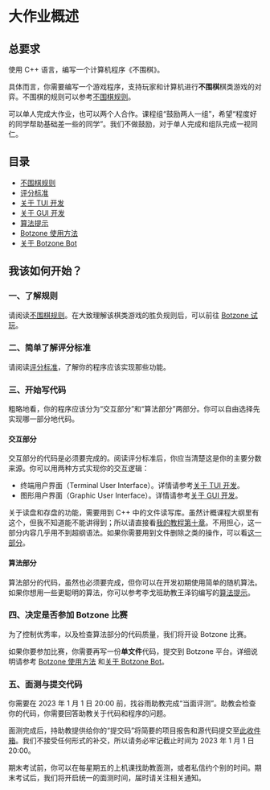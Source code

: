 # 大作业概述

## 总要求

使用 C++ 语言，编写一个计算机程序《不围棋》。

具体而言，你需要编写一个游戏程序，支持玩家和计算机进行**不围棋**棋类游戏的对弈。不围棋的规则可以参考[不围棋规则](./rule)。

可以单人完成大作业，也可以两个人合作。课程组“鼓励两人一组”，希望“程度好的同学帮助基础差一些的同学”。我们不做鼓励，对于单人完成和组队完成一视同仁。

## 目录

- [不围棋规则](./rule)
- [评分标准](./scoring)
- [关于 TUI 开发](./tui)
- [关于 GUI 开发](./gui)
- [算法提示](./algorithm)
- [Botzone 使用方法](./botzone)
- [关于 Botzone Bot](./bot)

## 我该如何开始？

### 一、了解规则

请阅读[不围棋规则](./rule)。在大致理解该棋类游戏的胜负规则后，可以前往 [Botzone 试玩](./botzone#试玩)。

### 二、简单了解评分标准

请阅读[评分标准](./scoring)，了解你的程序应该实现那些功能。

### 三、开始写代码

粗略地看，你的程序应该分为“交互部分”和“算法部分”两部分。你可以自由选择先实现哪一部分地代码。

#### 交互部分

交互部分的代码是必须要完成的。阅读评分标准后，你应当清楚这是你的主要分数来源。你可以用两种方式实现你的交互逻辑：
- 终端用户界面（Terminal User Interface）。详情请参考[关于 TUI 开发](./tui)。
- 图形用户界面（Graphic User Interface）。详情请参考[关于 GUI 开发](./gui)。

关于读盘和存盘的功能，需要用到 C++ 中的文件读写库。虽然计概课程大纲里有这个，但我不知道能不能讲得到；所以请直接看[我的教程第十章](https://learn-cpp.tk/ch10/file_io/stream.html)。不用担心，这一部分内容几乎用不到超纲语法。如果你需要用到文件删除之类的操作，可以看[这一部分](https://learn-cpp.tk/ch10/filesystem.html)。

#### 算法部分

算法部分的代码，虽然也必须要完成，但你可以在开发初期使用简单的随机算法。如果你想用一些更聪明的算法，你可以参考李戈班助教王泽钧编写的[算法提示](./algorithm)。

### 四、决定是否参加 Botzone 比赛

为了控制优秀率，以及检查算法部分的代码质量，我们将开设 Botzone 比赛。

如果你要参加比赛，你需要再写一份**单文件**代码，提交到 Botzone 平台。详细说明请参考 [Botzone 使用方法](./botzone) 和[关于 Botzone Bot](./bot)。

### 五、面测与提交代码

你需要在 2023 年 1 月 1 日 20:00 前，找谷雨助教完成“当面评测”。助教会检查你的代码，你需要回答助教关于代码和程序的问题。

面测完成后，持助教提供给你的“提交码”将简要的项目报告和源代码提交至[此收件箱](https://workspace.jianguoyun.com/inbox/collect/58f8704891db482d830562da5a46b4a3/submitv2)。我们不接受任何形式的补交，所以请务必牢记截止时间为 2023 年 1 月 1 日 20:00。

期末考试前，你可以在每星期五的上机课找助教面测，或者私信约个别的时间。期末考试后，我们将开启统一的面测时间，届时请关注相关通知。
